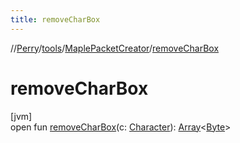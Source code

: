 ```yaml
---
title: removeCharBox
---
```

//[Perry](../../../index.html)/[tools](../index.html)/[MaplePacketCreator](index.html)/[removeCharBox](remove-char-box.html)



# removeCharBox



[jvm]\
open fun [removeCharBox](remove-char-box.html)(c: [Character](../../client/-character/index.html)): [Array](https://kotlinlang.org/api/latest/jvm/stdlib/kotlin/-array/index.html)&lt;[Byte](https://kotlinlang.org/api/latest/jvm/stdlib/kotlin/-byte/index.html)&gt;




